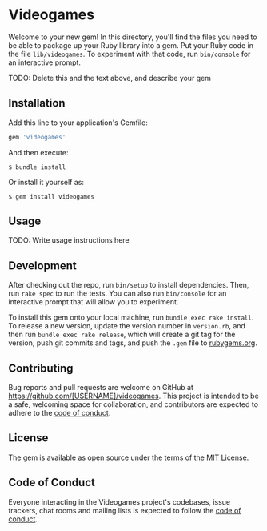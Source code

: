 # Videogames

Welcome to your new gem! In this directory, you'll find the files you need to be able to package up your Ruby library into a gem. Put your Ruby code in the file `lib/videogames`. To experiment with that code, run `bin/console` for an interactive prompt.

TODO: Delete this and the text above, and describe your gem

## Installation

Add this line to your application's Gemfile:

```ruby
gem 'videogames'
```

And then execute:

    $ bundle install

Or install it yourself as:

    $ gem install videogames

## Usage

TODO: Write usage instructions here

## Development

After checking out the repo, run `bin/setup` to install dependencies. Then, run `rake spec` to run the tests. You can also run `bin/console` for an interactive prompt that will allow you to experiment.

To install this gem onto your local machine, run `bundle exec rake install`. To release a new version, update the version number in `version.rb`, and then run `bundle exec rake release`, which will create a git tag for the version, push git commits and tags, and push the `.gem` file to [rubygems.org](https://rubygems.org).

## Contributing

Bug reports and pull requests are welcome on GitHub at https://github.com/[USERNAME]/videogames. This project is intended to be a safe, welcoming space for collaboration, and contributors are expected to adhere to the [code of conduct](https://github.com/[USERNAME]/videogames/blob/master/CODE_OF_CONDUCT.md).


## License

The gem is available as open source under the terms of the [MIT License](https://opensource.org/licenses/MIT).

## Code of Conduct

Everyone interacting in the Videogames project's codebases, issue trackers, chat rooms and mailing lists is expected to follow the [code of conduct](https://github.com/[USERNAME]/videogames/blob/master/CODE_OF_CONDUCT.md).
